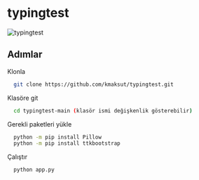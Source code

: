# typingtest

![typingtest](https://ibb.co/X7BztpV)

## Adımlar

Klonla

```bash
  git clone https://github.com/kmaksut/typingtest.git
```

Klasöre git

```bash
  cd typingtest-main (klasör ismi değişkenlik gösterebilir)
```

Gerekli paketleri yükle

```bash
  python -m pip install Pillow
  python -m pip install ttkbootstrap
```

Çalıştır

```bash
  python app.py

```

  
